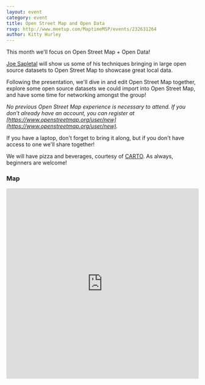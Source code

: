 ```yaml
---
layout: event
category: event
title: Open Street Map and Open Data
rsvp: http://www.meetup.com/MaptimeMSP/events/232631264
author: Kitty Hurley
---
```


This month we'll focus on Open Street Map + Open Data!

[Joe Sapletal](https://twitter.com/DCGISJoe) will show us some of his techniques bringing in large open source datasets to Open Street Map to showcase great local data.

Following the presentation, we'll dive in and edit Open Street Map together, explore some open source datasets we could import into Open Street Map, and have some time for networking amongst the group!

*No previous Open Street Map experience is necessary to attend. If you don't already have an account, you can register at [https://www.openstreetmap.org/user/new](https://www.openstreetmap.org/user/new).*

If you have a laptop, don't forget to bring it along, but if you don't have access to one we'll share together!

We will have pizza and beverages, courtesy of [CARTO](http://carto.com). As always, beginners are welcome!

### Map

<iframe width='100%' height='500px' frameBorder='0' src='https://a.tiles.mapbox.com/v4/hockeyduck30.pc1gp5cd/attribution,zoompan,zoomwheel,share.html?access_token=pk.eyJ1IjoiaG9ja2V5ZHVjazMwIiwiYSI6InE4cmFHNlUifQ.X5m_TSatNjZs6Vc7B3_m2A'></iframe>
